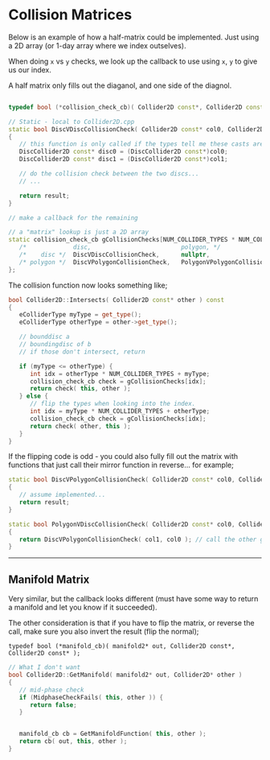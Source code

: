 
Collision Matrices
======

Below is an example of how a half-matrix could be implemented.  Just using a 2D array (or 1-day array where we index outselves).

When doing `x` vs `y` checks, we look up the callback to use using `x`, `y` to give us our index. 

A half matrix only fills out the diaganol, and one side of the diagnol.

```cpp

typedef bool (*collision_check_cb)( Collider2D const*, Collider2D const* ); 

// Static - local to Collider2D.cpp
static bool DiscVDiscCollisionCheck( Collider2D const* col0, Collider2D* const* col1 )
{
   // this function is only called if the types tell me these casts are safe - so no need to a dynamic cast or type checks here.
   DiscCollider2D const* disc0 = (DiscCollider2D const*)col0; 
   DiscCollider2D const* disc1 = (DiscCollider2D const*)col1; 

   // do the collision check between the two discs...
   // ...

   return result; 
}

// make a callback for the remaining 

// a "matrix" lookup is just a 2D array
static collision_check_cb gCollisionChecks[NUM_COLLIDER_TYPES * NUM_COLLIDER_TYPES] = {
   /*             disc,                         polygon, */
   /*    disc */  DiscVDiscCollisionCheck,      nullptr, 
   /* polygon */  DiscVPolygonCollisionCheck,   PolygonVPolygonCollisionCheck
};

```

The collision function now looks something like; 

```cpp
bool Collider2D::Intersects( Collider2D const* other ) const 
{
   eColliderType myType = get_type();
   eColliderType otherType = other->get_type();

   // bounddisc a
   // boundingdisc of b
   // if those don't intersect, return

   if (myType <= otherType) {
      int idx = otherType * NUM_COLLIDER_TYPES + myType; 
      collision_check_cb check = gCollisionChecks[idx]; 
      return check( this, other ); 
   } else {
      // flip the types when looking into the index.
      int idx = myType * NUM_COLLIDER_TYPES + otherType; 
      collision_check_cb check = gCollisionChecks[idx]; 
      return check( other, this ); 
   }
}
```


If the flipping code is odd - you could also fully fill out the matrix with functions that just call their mirror function in reverse... for example;

```cpp
static bool DiscVPolygonCollisionCheck( Collider2D const* col0, Collider2D* const* col1 )
{
   // assume implemented...
   return result; 
}

static bool PolygonVDiscCollisionCheck( Collider2D const* col0, Collider2D* const* col1 )
{
   return DiscVPolygonCollisionCheck( col1, col0 ); // call the other guy, but flip the parameters
}
```

------

## Manifold Matrix
Very similar, but the callback looks different (must have some way to return a manifold and let you know if it succeeded). 

The other consideration is that if you have to flip the matrix, or reverse the call, make sure you also invert the result (flip the normal); 

`typedef bool (*manifold_cb)( manifold2* out, Collider2D const*, Collider2D const* );`

```cpp
// What I don't want
bool Collider2D::GetManifold( manifold2* out, Collider2D* other )
{
   // mid-phase check
   if (MidphaseCheckFails( this, other )) {
      return false; 
   }


   manifold_cb cb = GetManifoldFunction( this, other ); 
   return cb( out, this, other ); 
}
```